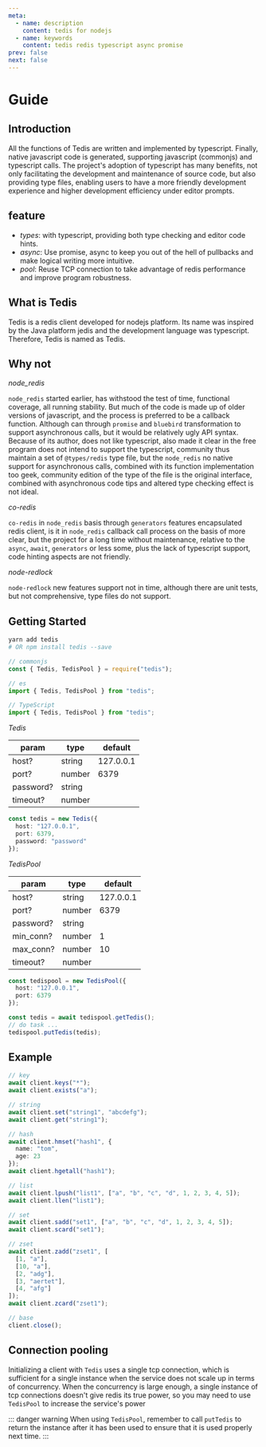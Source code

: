 ```yaml
---
meta:
  - name: description
    content: tedis for nodejs
  - name: keywords
    content: tedis redis typescript async promise
prev: false
next: false
---
```


# Guide

## Introduction

All the functions of Tedis are written and implemented by typescript. Finally, native javascript code is generated, supporting javascript (commonjs) and typescript calls. The project's adoption of typescript has many benefits, not only facilitating the development and maintenance of source code, but also providing type files, enabling users to have a more friendly development experience and higher development efficiency under editor prompts.

## feature

- _types_: with typescript, providing both type checking and editor code hints.
- _async_: Use promise, async to keep you out of the hell of pullbacks and make logical writing more intuitive.
- _pool_: Reuse TCP connection to take advantage of redis performance and improve program robustness.

## What is Tedis

Tedis is a redis client developed for nodejs platform. Its name was inspired by the Java platform jedis and the development language was typescript. Therefore, Tedis is named as Tedis.

## Why not

_node_redis_

`node_redis` started earlier, has withstood the test of time, functional coverage, all running stability. But much of the code is made up of older versions of javascript, and the process is preferred to be a callback function. Although can through `promise` and `bluebird` transformation to support asynchronous calls, but it would be relatively ugly API syntax. Because of its author, does not like typescript, also made it clear in the free program does not intend to support the typescript, community thus maintain a set of `@types/redis` type file, but the `node_redis` no native support for asynchronous calls, combined with its function implementation too geek, community edition of the type of the file is the original interface, combined with asynchronous code tips and altered type checking effect is not ideal.

_co-redis_

`co-redis` in `node_redis` basis through `generators` features encapsulated redis client, is it in `node_redis` callback call process on the basis of more clear, but the project for a long time without maintenance, relative to the `async`, `await`, `generators` or less some, plus the lack of typescript support, code hinting aspects are not friendly.

_node-redlock_

`node-redlock` new features support not in time, although there are unit tests, but not comprehensive, type files do not support.

## Getting Started

```bash
yarn add tedis
# OR npm install tedis --save
```

```ts
// commonjs
const { Tedis, TedisPool } = require("tedis");

// es
import { Tedis, TedisPool } from "tedis";

// TypeScript
import { Tedis, TedisPool } from "tedis";
```

_Tedis_

| param     | type   | default   |
| --------- | ------ | --------- |
| host?     | string | 127.0.0.1 |
| port?     | number | 6379      |
| password? | string |           |
| timeout?  | number |           |

```ts
const tedis = new Tedis({
  host: "127.0.0.1",
  port: 6379,
  password: "password"
});
```

_TedisPool_

| param     | type   | default   |
| --------- | ------ | --------- |
| host?     | string | 127.0.0.1 |
| port?     | number | 6379      |
| password? | string |           |
| min_conn? | number | 1         |
| max_conn? | number | 10        |
| timeout?  | number |           |

```ts
const tedispool = new TedisPool({
  host: "127.0.0.1",
  port: 6379
});

const tedis = await tedispool.getTedis();
// do task ...
tedispool.putTedis(tedis);
```

## Example

```ts
// key
await client.keys("*");
await client.exists("a");

// string
await client.set("string1", "abcdefg");
await client.get("string1");

// hash
await client.hmset("hash1", {
  name: "tom",
  age: 23
});
await client.hgetall("hash1");

// list
await client.lpush("list1", ["a", "b", "c", "d", 1, 2, 3, 4, 5]);
await client.llen("list1");

// set
await client.sadd("set1", ["a", "b", "c", "d", 1, 2, 3, 4, 5]);
await client.scard("set1");

// zset
await client.zadd("zset1", [
  [1, "a"],
  [10, "a"],
  [2, "adg"],
  [3, "aertet"],
  [4, "afg"]
]);
await client.zcard("zset1");

// base
client.close();
```

## Connection pooling

Initializing a client with `Tedis` uses a single tcp connection, which is sufficient for a single instance when the service does not scale up in terms of concurrency. When the concurrency is large enough, a single instance of tcp connections doesn't give redis its true power, so you may need to use `TedisPool` to increase the service's power

::: danger warning
When using `TedisPool`, remember to call `putTedis` to return the instance after it has been used to ensure that it is used properly next time.
:::
